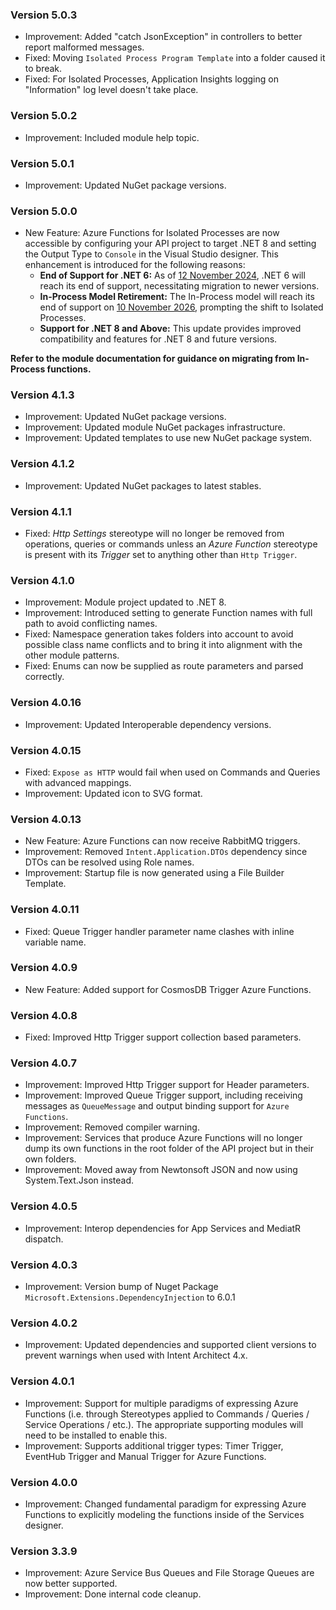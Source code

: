 ### Version 5.0.3

- Improvement: Added "catch JsonException" in controllers to better report malformed messages.
- Fixed: Moving `Isolated Process Program Template` into a folder caused it to break.
- Fixed: For Isolated Processes, Application Insights logging on "Information" log level doesn't take place.

### Version 5.0.2

- Improvement: Included module help topic.

### Version 5.0.1

- Improvement: Updated NuGet package versions.

### Version 5.0.0

- New Feature: Azure Functions for Isolated Processes are now accessible by configuring your API project to target .NET 8 and setting the Output Type to `Console` in the Visual Studio designer. This enhancement is introduced for the following reasons:
  - **End of Support for .NET 6:** As of [12 November 2024](https://devblogs.microsoft.com/dotnet/dotnet-6-end-of-support/), .NET 6 will reach its end of support, necessitating migration to newer versions.
  - **In-Process Model Retirement:** The In-Process model will reach its end of support on [10 November 2026](https://azure.microsoft.com/en-us/updates/retirement-support-for-the-inprocess-model-for-net-apps-in-azure-functions-ends-10-november-2026), prompting the shift to Isolated Processes.
  - **Support for .NET 8 and Above:** This update provides improved compatibility and features for .NET 8 and future versions.

**Refer to the module documentation for guidance on migrating from In-Process functions.**

### Version 4.1.3

- Improvement: Updated NuGet package versions.
- Improvement: Updated module NuGet packages infrastructure.
- Improvement: Updated templates to use new NuGet package system.

### Version 4.1.2

- Improvement: Updated NuGet packages to latest stables.

### Version 4.1.1

- Fixed: _Http Settings_ stereotype will no longer be removed from operations, queries or commands unless an _Azure Function_ stereotype is present with its _Trigger_ set to anything other than `Http Trigger`.

### Version 4.1.0

- Improvement: Module project updated to .NET 8.
- Improvement: Introduced setting to generate Function names with full path to avoid conflicting names.
- Fixed: Namespace generation takes folders into account to avoid possible class name conflicts and to bring it into alignment with the other module patterns.
- Fixed: Enums can now be supplied as route parameters and parsed correctly.

### Version 4.0.16

- Improvement: Updated Interoperable dependency versions.

### Version 4.0.15

- Fixed: `Expose as HTTP` would fail when used on Commands and Queries with advanced mappings.
- Improvement: Updated icon to SVG format.

### Version 4.0.13

- New Feature: Azure Functions can now receive RabbitMQ triggers.
- Improvement: Removed `Intent.Application.DTOs` dependency since DTOs can be resolved using Role names.
- Improvement: Startup file is now generated using a File Builder Template.

### Version 4.0.11

- Fixed: Queue Trigger handler parameter name clashes with inline variable name.

### Version 4.0.9

- New Feature: Added support for CosmosDB Trigger Azure Functions.

### Version 4.0.8

- Fixed: Improved Http Trigger support collection based parameters.

### Version 4.0.7

- Improvement: Improved Http Trigger support for Header parameters.
- Improvement: Improved Queue Trigger support, including receiving messages as `QueueMessage` and output binding support for `Azure Functions`.
- Improvement: Removed compiler warning.
- Improvement: Services that produce Azure Functions will no longer dump its own functions in the root folder of the API project but in their own folders.
- Improvement: Moved away from Newtonsoft JSON and now using System.Text.Json instead.

### Version 4.0.5

- Improvement: Interop dependencies for App Services and MediatR dispatch.

### Version 4.0.3

- Improvement: Version bump of Nuget Package `Microsoft.Extensions.DependencyInjection` to 6.0.1

### Version 4.0.2

- Improvement: Updated dependencies and supported client versions to prevent warnings when used with Intent Architect 4.x.

### Version 4.0.1

- Improvement: Support for multiple paradigms of expressing Azure Functions (i.e. through Stereotypes applied to Commands / Queries / Service Operations / etc.). The appropriate supporting modules will need to be installed to enable this.
- Improvement: Supports additional trigger types: Timer Trigger, EventHub Trigger and Manual Trigger for Azure Functions.

### Version 4.0.0

- Improvement: Changed fundamental paradigm for expressing Azure Functions to explicitly modeling the functions inside of the Services designer.

### Version 3.3.9

- Improvement: Azure Service Bus Queues and File Storage Queues are now better supported.
- Improvement: Done internal code cleanup.
